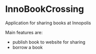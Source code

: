 # InnoBookCrossing

Application for sharing books at Innopolis

Main features are:
- publish book to website for sharing
- borrow a book 
